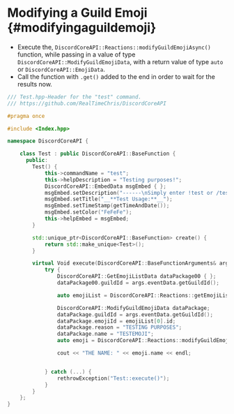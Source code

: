 Modifying a Guild Emoji {#modifyingaguildemoji}
============
- Execute the, `DiscordCoreAPI::Reactions::modifyGuildEmojiAsync()` function, while passing in a value of type `DiscordCoreAPI::ModifyGuildEmojiData`, with a return value of type `auto` or `DiscordCoreAPI::EmojiData`.
- Call the function with `.get()` added to the end in order to wait for the results now.

```cpp
/// Test.hpp-Header for the "test" command.
/// https://github.com/RealTimeChris/DiscordCoreAPI

#pragma once

#include <Index.hpp>

namespace DiscordCoreAPI {

	class Test : public DiscordCoreAPI::BaseFunction {
	  public:
		Test() {
			this->commandName = "test";
			this->helpDescription = "Testing purposes!";
			DiscordCoreAPI::EmbedData msgEmbed { };
			msgEmbed.setDescription("------\nSimply enter !test or /test!\n------");
			msgEmbed.setTitle("__**Test Usage:**__");
			msgEmbed.setTimeStamp(getTimeAndDate());
			msgEmbed.setColor("FeFeFe");
			this->helpEmbed = msgEmbed;
		}

		std::unique_ptr<DiscordCoreAPI::BaseFunction> create() {
			return std::make_unique<Test>();
		}

		virtual Void execute(DiscordCoreAPI::BaseFunctionArguments& args) {
			try {
				DiscordCoreAPI::GetEmojiListData dataPackage00 { };
				dataPackage00.guildId = args.eventData.getGuildId();

				auto emojiList = DiscordCoreAPI::Reactions::getEmojiListAsync(dataPackage00).get();

				DiscordCoreAPI::ModifyGuildEmojiData dataPackage;
				dataPackage.guildId = args.eventData.getGuildId();
				dataPackage.emojiId = emojiList[0].id;
				dataPackage.reason = "TESTING PURPOSES";
				dataPackage.name = "TESTEMOJI";
				auto emoji = DiscordCoreAPI::Reactions::modifyGuildEmojiAsync(dataPackage).get();

				cout << "THE NAME: " << emoji.name << endl;


			} catch (...) {
				rethrowException("Test::execute()");
			}
		}
	};
}
```
